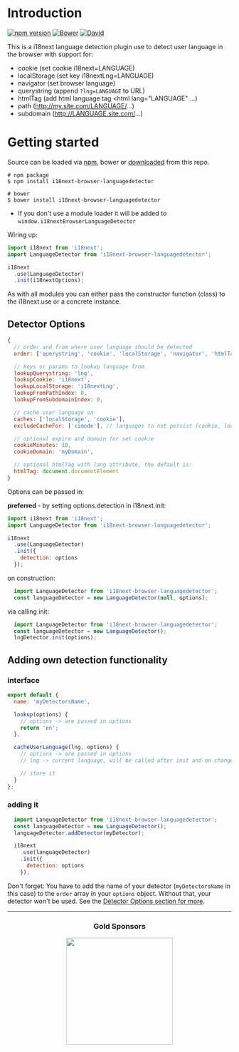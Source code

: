 # Introduction

[![npm version](https://img.shields.io/npm/v/i18next-browser-languagedetector.svg?style=flat-square)](https://www.npmjs.com/package/i18next-browser-languagedetector)
[![Bower](https://img.shields.io/bower/v/i18next-browser-languagedetector.svg)]()
[![David](https://img.shields.io/david/i18next/i18next-browser-languagedetector.svg?style=flat-square)](https://david-dm.org/i18next/i18next-browser-languagedetector)

This is a i18next language detection plugin use to detect user language in the browser with support for:

- cookie (set cookie i18next=LANGUAGE)
- localStorage (set key i18nextLng=LANGUAGE)
- navigator (set browser language)
- querystring (append `?lng=LANGUAGE` to URL)
- htmlTag (add html language tag <html lang="LANGUAGE" ...)
- path (http://my.site.com/LANGUAGE/...)
- subdomain (http://LANGUAGE.site.com/...)

# Getting started

Source can be loaded via [npm](https://www.npmjs.com/package/i18next-browser-languagedetector), bower or [downloaded](https://github.com/i18next/i18next-browser-languagedetector/blob/master/i18nextBrowserLanguageDetector.min.js) from this repo.

```
# npm package
$ npm install i18next-browser-languagedetector

# bower
$ bower install i18next-browser-languagedetector
```

- If you don't use a module loader it will be added to `window.i18nextBrowserLanguageDetector`

Wiring up:

```js
import i18next from 'i18next';
import LanguageDetector from 'i18next-browser-languagedetector';

i18next
  .use(LanguageDetector)
  .init(i18nextOptions);
```

As with all modules you can either pass the constructor function (class) to the i18next.use or a concrete instance.

## Detector Options

```js
{
  // order and from where user language should be detected
  order: ['querystring', 'cookie', 'localStorage', 'navigator', 'htmlTag', 'path', 'subdomain'],

  // keys or params to lookup language from
  lookupQuerystring: 'lng',
  lookupCookie: 'i18next',
  lookupLocalStorage: 'i18nextLng',
  lookupFromPathIndex: 0,
  lookupFromSubdomainIndex: 0,

  // cache user language on
  caches: ['localStorage', 'cookie'],
  excludeCacheFor: ['cimode'], // languages to not persist (cookie, localStorage)

  // optional expire and domain for set cookie
  cookieMinutes: 10,
  cookieDomain: 'myDomain',

  // optional htmlTag with lang attribute, the default is:
  htmlTag: document.documentElement
}
```

Options can be passed in:

**preferred** - by setting options.detection in i18next.init:

```js
import i18next from 'i18next';
import LanguageDetector from 'i18next-browser-languagedetector';

i18next
  .use(LanguageDetector)
  .init({
    detection: options
  });
```

on construction:

```js
  import LanguageDetector from 'i18next-browser-languagedetector';
  const languageDetector = new LanguageDetector(null, options);
```

via calling init:

```js
  import LanguageDetector from 'i18next-browser-languagedetector';
  const languageDetector = new LanguageDetector();
  lngDetector.init(options);
```

## Adding own detection functionality

### interface

```js
export default {
  name: 'myDetectorsName',

  lookup(options) {
    // options -> are passed in options
    return 'en';
  },

  cacheUserLanguage(lng, options) {
    // options -> are passed in options
    // lng -> current language, will be called after init and on changeLanguage

    // store it
  }
};
```


### adding it

```js
  import LanguageDetector from 'i18next-browser-languagedetector';
  const languageDetector = new LanguageDetector();
  languageDetector.addDetector(myDetector);

  i18next
    .use(languageDetector)
    .init({
      detection: options
    });
```

Don't forget: You have to add the name of your detector (`myDetectorsName` in this case) to the `order` array in your `options` object. Without that, your detector won't be used. See the [Detector Options section for more](#detector-options).

--------------

<h3 align="center">Gold Sponsors</h3>

<p align="center">
  <a href="https://locize.com/" target="_blank">
    <img src="https://raw.githubusercontent.com/i18next/i18next/master/assets/locize_sponsor_240.gif" width="240px">
  </a>
</p>
